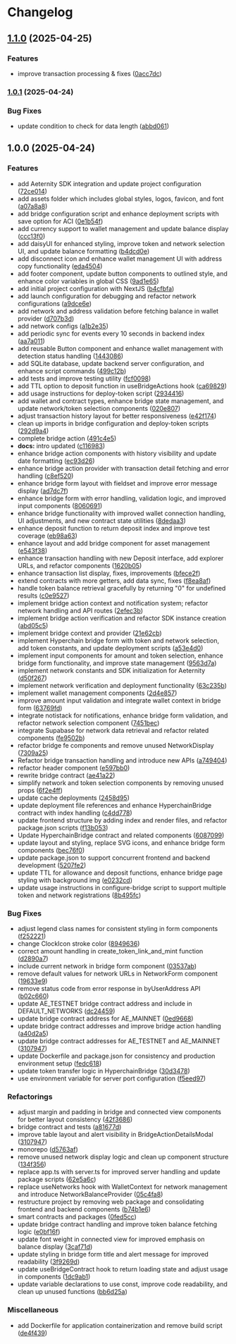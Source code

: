 # Changelog

## [1.1.0](https://www.github.com/aeternity/aepp-hyperchain-bridge/compare/v1.0.1...v1.1.0) (2025-04-25)


### Features

* improve transaction processing & fixes ([0acc7dc](https://www.github.com/aeternity/aepp-hyperchain-bridge/commit/0acc7dc7c6bdba6881a631bf2b86876b124806f4))

### [1.0.1](https://www.github.com/aeternity/aepp-hyperchain-bridge/compare/v1.0.0...v1.0.1) (2025-04-24)


### Bug Fixes

* update condition to check for data length ([abbd061](https://www.github.com/aeternity/aepp-hyperchain-bridge/commit/abbd061a4d6fc2c3b98c29990d58c329690ad02e))

## 1.0.0 (2025-04-24)


### Features

* add Aeternity SDK integration and update project configuration ([72ce014](https://www.github.com/aeternity/aepp-hyperchain-bridge/commit/72ce014fea67cf7276a17fdc42abc93b954fd4c3))
* add assets folder which includes global styles, logos, favicon, and font ([a07a8a8](https://www.github.com/aeternity/aepp-hyperchain-bridge/commit/a07a8a844f9b8c367501e2a3510d381fe8307355))
* add bridge configuration script and enhance deployment scripts with save option for ACI ([0e1b54f](https://www.github.com/aeternity/aepp-hyperchain-bridge/commit/0e1b54f834d9e8df08e4f25ea1fe8b441295e35a))
* add currency support to wallet management and update balance display ([ccc13f0](https://www.github.com/aeternity/aepp-hyperchain-bridge/commit/ccc13f0b0b1bdbc54ce87d6ef714811ab25c752d))
* add daisyUI for enhanced styling, improve token and network selection UI, and update balance formatting ([b4dcd0e](https://www.github.com/aeternity/aepp-hyperchain-bridge/commit/b4dcd0e49de18c1115f5da699863078b1fd93f0f))
* add disconnect icon and enhance wallet management UI with address copy functionality ([eda4504](https://www.github.com/aeternity/aepp-hyperchain-bridge/commit/eda450452fdab771950f17d6dbd54ca96701d79e))
* add footer component, update button components to outlined style, and enhance color variables in global CSS ([9ad1e65](https://www.github.com/aeternity/aepp-hyperchain-bridge/commit/9ad1e65f976472100e439418a01f176c837c0231))
* add initial project configuration with NextJS ([b4cfbfa](https://www.github.com/aeternity/aepp-hyperchain-bridge/commit/b4cfbfa609c867470e229cd6f51d84ab23499f9b))
* add launch configuration for debugging and refactor network configurations ([a9dce6e](https://www.github.com/aeternity/aepp-hyperchain-bridge/commit/a9dce6e6872cfb6df54e2eadcc9a12e3be1013b9))
* add network and address validation before fetching balance in wallet provider ([d707b3d](https://www.github.com/aeternity/aepp-hyperchain-bridge/commit/d707b3d4794625cefa27ca1ffe7ebdcc13d5c31a))
* add network configs ([a1b2e35](https://www.github.com/aeternity/aepp-hyperchain-bridge/commit/a1b2e3586565609c26992488ed06e0d7c5ced0e4))
* add periodic sync for events every 10 seconds in backend index ([aa7a011](https://www.github.com/aeternity/aepp-hyperchain-bridge/commit/aa7a011f4f7d3856e3339910afcf364dc57f6e27))
* add reusable Button component and enhance wallet management with detection status handling ([1443086](https://www.github.com/aeternity/aepp-hyperchain-bridge/commit/144308601a79c6c07c25679bb2093ddc18f0b581))
* add SQLite database, update backend server configuration, and enhance script commands ([499c12b](https://www.github.com/aeternity/aepp-hyperchain-bridge/commit/499c12b907fdc767935c57210060d240017fda92))
* add tests and improve testing utility ([fcf0098](https://www.github.com/aeternity/aepp-hyperchain-bridge/commit/fcf0098436c1857d14b233dea376d7799aaef360))
* add TTL option to deposit function in useBridgeActions hook ([ca69829](https://www.github.com/aeternity/aepp-hyperchain-bridge/commit/ca69829052d2d75a517aa0ca1748cfb36e7fc7ca))
* add usage instructions for deploy-token script ([2934416](https://www.github.com/aeternity/aepp-hyperchain-bridge/commit/293441637316dc5ac27ecb8cd2b51af0a2a5202f))
* add wallet and contract types, enhance bridge state management, and update network/token selection components ([020e807](https://www.github.com/aeternity/aepp-hyperchain-bridge/commit/020e807c0218dc1535328f8c06d4d901b5dd6ade))
* adjust transaction history layout for better responsiveness ([e42f174](https://www.github.com/aeternity/aepp-hyperchain-bridge/commit/e42f174826d3636af27721c03538d0095999b550))
* clean up imports in bridge configuration and deploy-token scripts ([292d9a4](https://www.github.com/aeternity/aepp-hyperchain-bridge/commit/292d9a42f3bf1dbe793e47fd4fdd2c318567079b))
* complete bridge action ([491c4e5](https://www.github.com/aeternity/aepp-hyperchain-bridge/commit/491c4e59c71a891d60c72600eb04b90c9cec0d2f))
* **docs:** intro updated ([c116983](https://www.github.com/aeternity/aepp-hyperchain-bridge/commit/c11698367190df0a71a01d4cf3219406c0fc6c2b))
* enhance bridge action components with history visibility and update date formatting ([ec93d26](https://www.github.com/aeternity/aepp-hyperchain-bridge/commit/ec93d264df7517746414a3ddcd45d1a2e200c7cb))
* enhance bridge action provider with transaction detail fetching and error handling ([c8ef520](https://www.github.com/aeternity/aepp-hyperchain-bridge/commit/c8ef5208309d7c70324029c79c52c72ba181bd79))
* enhance bridge form layout with fieldset and improve error message display ([ad7dc7f](https://www.github.com/aeternity/aepp-hyperchain-bridge/commit/ad7dc7fcd20280184278e179233e52367cc8fe35))
* enhance bridge form with error handling, validation logic, and improved input components ([8060691](https://www.github.com/aeternity/aepp-hyperchain-bridge/commit/806069154b34bb3e44aabec3bbf4dd7b04a032b4))
* enhance bridge functionality with improved wallet connection handling, UI adjustments, and new contract state utilities ([8dedaa3](https://www.github.com/aeternity/aepp-hyperchain-bridge/commit/8dedaa353f84634616d0be1904a9d5aea4a7de14))
* enhance deposit function to return deposit index and improve test coverage ([eb98a63](https://www.github.com/aeternity/aepp-hyperchain-bridge/commit/eb98a633a2fea4269654bfff74bcf22bc82c474c))
* enhance layout and add bridge component for asset management ([e543f38](https://www.github.com/aeternity/aepp-hyperchain-bridge/commit/e543f38bd13fa12b182ec06bd86d57385a37c064))
* enhance transaction handling with new Deposit interface, add explorer URLs, and refactor components ([1620b05](https://www.github.com/aeternity/aepp-hyperchain-bridge/commit/1620b052d3c1d6ce36fd7e14e5526bdf8dc9d5eb))
* enhance transaction list display, fixes, improvements ([bfece2f](https://www.github.com/aeternity/aepp-hyperchain-bridge/commit/bfece2f31ae4b47ad25f803a6cfb4239597476cb))
* extend contracts with more getters, add data sync, fixes ([f8ea8af](https://www.github.com/aeternity/aepp-hyperchain-bridge/commit/f8ea8af010ff8cb8c656d336af9682e5631d4d29))
* handle token balance retrieval gracefully by returning "0" for undefined results ([c0e9527](https://www.github.com/aeternity/aepp-hyperchain-bridge/commit/c0e95275b17f56b003a6bd650d53e39526d753f9))
* implement bridge action context and notification system; refactor network handling and API routes ([2efec3b](https://www.github.com/aeternity/aepp-hyperchain-bridge/commit/2efec3b94f3ae74fc1b80e646a47c1f3cb699077))
* implement bridge action verification and refactor SDK instance creation ([abd05c5](https://www.github.com/aeternity/aepp-hyperchain-bridge/commit/abd05c55e24b1b3d9bee60b1d8705324bbf2c531))
* implement bridge context and provider ([21e62cb](https://www.github.com/aeternity/aepp-hyperchain-bridge/commit/21e62cb9f2bb22701a2361507e878d6d66dfe4e8))
* implement Hyperchain bridge form with token and network selection, add token constants, and update deployment scripts ([a53e4d0](https://www.github.com/aeternity/aepp-hyperchain-bridge/commit/a53e4d0375a0d6e37cb9268260ba70206fc639c2))
* implement input components for amount and token selection, enhance bridge form functionality, and improve state management ([9563d7a](https://www.github.com/aeternity/aepp-hyperchain-bridge/commit/9563d7a998435952f96334cfa148d33313c7c594))
* implement network constants and SDK initialization for Aeternity ([d50f267](https://www.github.com/aeternity/aepp-hyperchain-bridge/commit/d50f2674f72cfb0ae28182993b3b9e18c44b822a))
* implement network verification and deployment functionality ([63c235b](https://www.github.com/aeternity/aepp-hyperchain-bridge/commit/63c235b23188b436673f02a3f21cd7bd67c2f734))
* implement wallet management components ([2d4e857](https://www.github.com/aeternity/aepp-hyperchain-bridge/commit/2d4e85797ecba56f6d7bde539ed1a5dd55efc114))
* improve amount input validation and integrate wallet context in bridge form ([63769fd](https://www.github.com/aeternity/aepp-hyperchain-bridge/commit/63769fd2536525777080447343d70486dad7f28a))
* integrate notistack for notifications, enhance bridge form validation, and refactor network selection component ([7451bec](https://www.github.com/aeternity/aepp-hyperchain-bridge/commit/7451bec4123defb1d545bf02d3b58b047a076448))
* integrate Supabase for network data retrieval and refactor related components ([fe9502b](https://www.github.com/aeternity/aepp-hyperchain-bridge/commit/fe9502bbdbbec91677c054af185d3d55c6ab5192))
* refactor bridge fe components and remove unused NetworkDisplay ([7309a25](https://www.github.com/aeternity/aepp-hyperchain-bridge/commit/7309a25a341fe21642c1017728893261e7f16aa5))
* Refactor bridge transaction handling and introduce new APIs ([a749404](https://www.github.com/aeternity/aepp-hyperchain-bridge/commit/a749404986b42d3c8934940c5d0d07082e4e63f2))
* refactor header component ([e597bb0](https://www.github.com/aeternity/aepp-hyperchain-bridge/commit/e597bb027497e73f73815f24876f087ada29e846))
* rewrite bridge contract ([ae41a22](https://www.github.com/aeternity/aepp-hyperchain-bridge/commit/ae41a22d29913185ee23ef01af15935665e7ea57))
* simplify network and token selection components by removing unused props ([6f2e4ff](https://www.github.com/aeternity/aepp-hyperchain-bridge/commit/6f2e4ff50e6a1ee63d3901315431368516c35706))
* update cache deployments ([2458d95](https://www.github.com/aeternity/aepp-hyperchain-bridge/commit/2458d9517f5ed261d750413e9918ab84fc0c291e))
* update deployment file references and enhance HyperchainBridge contract with index handling ([c4dd778](https://www.github.com/aeternity/aepp-hyperchain-bridge/commit/c4dd778a71e49b8eb5802f6a59062933d7fd2731))
* update frontend structure by adding index and render files, and refactor package.json scripts ([f13b053](https://www.github.com/aeternity/aepp-hyperchain-bridge/commit/f13b0532ecdddf09f05590e4c1f569354455a0c1))
* Update HyperchainBridge contract and related components ([6087099](https://www.github.com/aeternity/aepp-hyperchain-bridge/commit/6087099f0acdbec2f8660eac348634150d2faa5c))
* update layout and styling, replace SVG icons, and enhance bridge form components ([bec76f0](https://www.github.com/aeternity/aepp-hyperchain-bridge/commit/bec76f06c9d95880cf7d4c3b176f7261b99a21da))
* update package.json to support concurrent frontend and backend development ([5207fe2](https://www.github.com/aeternity/aepp-hyperchain-bridge/commit/5207fe2ff2c166ade527e72bde8527ada2625fca))
* update TTL for allowance and deposit functions, enhance bridge page styling with background img ([e0232cd](https://www.github.com/aeternity/aepp-hyperchain-bridge/commit/e0232cd673b04ac5e0f621c61d436ee41edbf9e3))
* update usage instructions in configure-bridge script to support multiple token and network registrations ([8b495fc](https://www.github.com/aeternity/aepp-hyperchain-bridge/commit/8b495fc60d3ce5bfba7c70341bf258aab7471c95))


### Bug Fixes

* adjust legend class names for consistent styling in form components ([f252221](https://www.github.com/aeternity/aepp-hyperchain-bridge/commit/f2522211d30b184d77c854ba05a03d84072bc7cd))
* change ClockIcon stroke color ([8949636](https://www.github.com/aeternity/aepp-hyperchain-bridge/commit/8949636da755b7dd43bea8c3e13acd2388f6a911))
* correct amount handling in create_token_link_and_mint function ([d2890a7](https://www.github.com/aeternity/aepp-hyperchain-bridge/commit/d2890a734a8cd0639544753351d0525c34ab9fb0))
* include current network in bridge form component ([03537ab](https://www.github.com/aeternity/aepp-hyperchain-bridge/commit/03537ab67968457b05e5cd391e95f1fcce3d5fc8))
* remove default values for network URLs in NetworkForm component ([19633e9](https://www.github.com/aeternity/aepp-hyperchain-bridge/commit/19633e91e763ee5ca65431778f9de04fcfeb7689))
* remove status code from error response in byUserAddress API ([b02c660](https://www.github.com/aeternity/aepp-hyperchain-bridge/commit/b02c660ae7985f4531d1761ea53af711e8fe3dc4))
* update AE_TESTNET bridge contract address and include in DEFAULT_NETWORKS ([dc24459](https://www.github.com/aeternity/aepp-hyperchain-bridge/commit/dc24459fc20a8eb284acd24711683212cfc861cf))
* update bridge contract address for AE_MAINNET ([0ed9668](https://www.github.com/aeternity/aepp-hyperchain-bridge/commit/0ed9668d22aca7e67a8630e826a932a070714c8e))
* update bridge contract addresses and improve bridge action handling ([a40d2a5](https://www.github.com/aeternity/aepp-hyperchain-bridge/commit/a40d2a50a0724d5b478c00b044d020525d792842))
* update bridge contract addresses for AE_TESTNET and AE_MAINNET ([3107947](https://www.github.com/aeternity/aepp-hyperchain-bridge/commit/3107947b17cb19e7dca7cd3c6cc6ff80d7c543f5))
* update Dockerfile and package.json for consistency and production environment setup ([fedc618](https://www.github.com/aeternity/aepp-hyperchain-bridge/commit/fedc618acbc8486bbd6a4a5c48028a67653d80af))
* update token transfer logic in HyperchainBridge ([30d3478](https://www.github.com/aeternity/aepp-hyperchain-bridge/commit/30d3478fbd0f8dcef597f16a0481c27b69327b99))
* use environment variable for server port configuration ([f5eed97](https://www.github.com/aeternity/aepp-hyperchain-bridge/commit/f5eed97b36c9a6505af40d7ca284df9e6d2d5829))


### Refactorings

* adjust margin and padding in bridge and connected view components for better layout consistency ([42f3686](https://www.github.com/aeternity/aepp-hyperchain-bridge/commit/42f3686de233cb71d05d930056425056cd3316b9))
* bridge contract and tests ([a81677d](https://www.github.com/aeternity/aepp-hyperchain-bridge/commit/a81677dfd280bb639509530c89dacbdad08db124))
* improve table layout and alert visibility in BridgeActionDetailsModal ([3107947](https://www.github.com/aeternity/aepp-hyperchain-bridge/commit/3107947b17cb19e7dca7cd3c6cc6ff80d7c543f5))
* monorepo ([d5763af](https://www.github.com/aeternity/aepp-hyperchain-bridge/commit/d5763afb4480f0f5fab45669c2f75313acbe62c4))
* remove unused network display logic and clean up component structure ([134f356](https://www.github.com/aeternity/aepp-hyperchain-bridge/commit/134f356b53f1759100c4f12a5683a3da2f81f7bd))
* replace app.ts with server.ts for improved server handling and update package scripts ([62e5a6c](https://www.github.com/aeternity/aepp-hyperchain-bridge/commit/62e5a6ceaa7944f6ab56454b68a7f579956ef234))
* replace useNetworks hook with WalletContext for network management and introduce NetworkBalanceProvider ([05c4fa8](https://www.github.com/aeternity/aepp-hyperchain-bridge/commit/05c4fa8c996ed615954e718a944d23cf1ee1f5c1))
* restructure project by removing web package and consolidating frontend and backend components ([b74b1e6](https://www.github.com/aeternity/aepp-hyperchain-bridge/commit/b74b1e618d7b0943f5e2c99093931ce4c7d173de))
* smart contracts and packages ([0fed5cc](https://www.github.com/aeternity/aepp-hyperchain-bridge/commit/0fed5cc48788cd6cae2f1ae01f9dbf89ffc4562e))
* update bridge contract handling and improve token balance fetching logic ([e0bf16f](https://www.github.com/aeternity/aepp-hyperchain-bridge/commit/e0bf16fea15b4ac03d0bbaad75caa5c694bc22af))
* update font weight in connected view for improved emphasis on balance display ([3caf71d](https://www.github.com/aeternity/aepp-hyperchain-bridge/commit/3caf71d138ceb5c1c5c56129e4bb797333d7ccfa))
* update styling in bridge form title and alert message for improved readability ([3f9269d](https://www.github.com/aeternity/aepp-hyperchain-bridge/commit/3f9269df252175748006823adff9f75ee22291d1))
* update useBridgeContract hook to return loading state and adjust usage in components ([1dc9ab1](https://www.github.com/aeternity/aepp-hyperchain-bridge/commit/1dc9ab1f64cb63b0b1c2f8bcfaf54fe8f13a6cf8))
* update variable declarations to use const, improve code readability, and clean up unused functions ([bb6d25a](https://www.github.com/aeternity/aepp-hyperchain-bridge/commit/bb6d25a8a8969488cdbbec18222b4c7643359a6d))


### Miscellaneous

* add Dockerfile for application containerization and remove build script ([de4f439](https://www.github.com/aeternity/aepp-hyperchain-bridge/commit/de4f439aadfe5f1ae76d3aba20c3317f697af07e))
